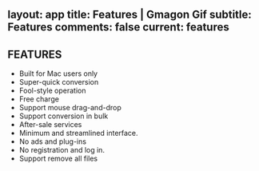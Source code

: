 layout: app
title: Features | Gmagon Gif
subtitle: Features
comments: false
current: features
---

## FEATURES
- Built for Mac users only
- Super-quick conversion
- Fool-style operation
- Free charge
- Support mouse drag-and-drop
- Support conversion in bulk
- After-sale services
- Minimum and streamlined interface.
- No ads and plug-ins
- No registration and log in. 
- Support remove all files
 


